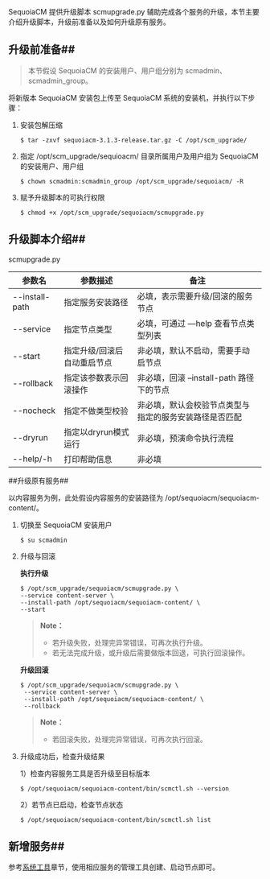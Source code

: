 SequoiaCM 提供升级脚本 scmupgrade.py 辅助完成各个服务的升级，本节主要介绍升级脚本，升级前准备以及如何升级原有服务。

## 升级前准备##

> 本节假设 SequoiaCM 的安装用户、用户组分别为 scmadmin、scmadmin_group。

将新版本 SequoiaCM 安装包上传至 SequoiaCM 系统的安装机，并执行以下步骤：

1. 安装包解压缩

   ```
   $ tar -zxvf sequoiacm-3.1.3-release.tar.gz -C /opt/scm_upgrade/
   ```

2. 指定 /opt/scm_upgrade/sequioacm/ 目录所属用户及用户组为 SequoiaCM 的安装用户、用户组

   ```
   $ chown scmadmin:scmadmin_group /opt/scm_upgrade/sequoiacm/ -R
   ```

3. 赋予升级脚本的可执行权限

   ```
   $ chmod +x /opt/scm_upgrade/sequoiacm/scmupgrade.py
   ```

## 升级脚本介绍##

scmupgrade.py

|参数名|参数描述|备注|
|------|------------|----|
|--install-path|指定服务安装路径|必填，表示需要升级/回滚的服务节点|
|--service|指定节点类型|必填，可通过 —help 查看节点类型列表|
|--start|指定升级/回滚后自动重启节点|非必填，默认不启动，需要手动启节点|
|--rollback|指定该参数表示回滚操作|非必填，回滚 –install-path 路径下的节点|
|--nocheck|指定不做类型校验|非必填，默认会校验节点类型与指定的服务安装路径是否匹配|
|--dryrun|指定以dryrun模式运行|非必填，预演命令执行流程|
|--help/-h|打印帮助信息|非必填|

##升级原有服务##

以内容服务为例，此处假设内容服务的安装路径为 /opt/sequoiacm/sequoiacm-content/。

1. 切换至 SequoiaCM 安装用户

   ```
   $ su scmadmin
   ```

2. 升级与回滚

	**执行升级**

   	```
   	$ /opt/scm_upgrade/sequoiacm/scmupgrade.py \
	--service content-server \
	--install-path /opt/sequoiacm/sequoiacm-content/ \
	--start
   	```

	> **Note：**
	>
	>  * 若升级失败，处理完异常错误，可再次执行升级。
	>  * 若无法完成升级，或升级后需要做版本回退，可执行回滚操作。

	**升级回滚**

   ```
   $ /opt/scm_upgrade/sequoiacm/scmupgrade.py \
	--service content-server \
	--install-path /opt/sequoiacm/sequoiacm-content/ \
	--rollback
   ```

	> **Note：**
	>
	>  * 若回滚失败，处理完异常错误，可再次执行回滚。

3. 升级成功后，检查升级结果

	1）检查内容服务工具是否升级至目标版本

	```
    $ /opt/sequoiacm/sequoiacm-content/bin/scmctl.sh --version
    ```

	2）若节点已启动，检查节点状态

	```
    $ /opt/sequoiacm/sequoiacm-content/bin/scmctl.sh list
    ```

## 新增服务##

参考[系统工具][tools]章节，使用相应服务的管理工具创建、启动节点即可。



[tools]:Maintainance/Tools/Readme.md
